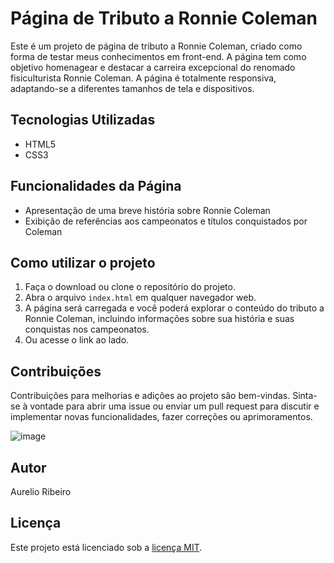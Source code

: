 # Página de Tributo a Ronnie Coleman

Este é um projeto de página de tributo a Ronnie Coleman, criado como forma de testar meus conhecimentos em front-end. A página tem como objetivo homenagear e destacar a carreira excepcional do renomado fisiculturista Ronnie Coleman. A página é totalmente responsiva, adaptando-se a diferentes tamanhos de tela e dispositivos.

## Tecnologias Utilizadas

- HTML5
- CSS3

## Funcionalidades da Página

- Apresentação de uma breve história sobre Ronnie Coleman
- Exibição de referências aos campeonatos e títulos conquistados por Coleman

## Como utilizar o projeto

1. Faça o download ou clone o repositório do projeto.
2. Abra o arquivo `index.html` em qualquer navegador web.
3. A página será carregada e você poderá explorar o conteúdo do tributo a Ronnie Coleman, incluindo informações sobre sua história e suas conquistas nos campeonatos.
4. Ou acesse o link ao lado.

## Contribuições

Contribuições para melhorias e adições ao projeto são bem-vindas. Sinta-se à vontade para abrir uma issue ou enviar um pull request para discutir e implementar novas funcionalidades, fazer correções ou aprimoramentos.


![image](https://github.com/aureliodeboa/Tribute-Ronnie-Coleman/assets/53971991/be84cd34-be68-43b3-9c3b-14d177724572)


## Autor

Aurelio Ribeiro

## Licença

Este projeto está licenciado sob a [licença MIT](https://opensource.org/licenses/MIT).

